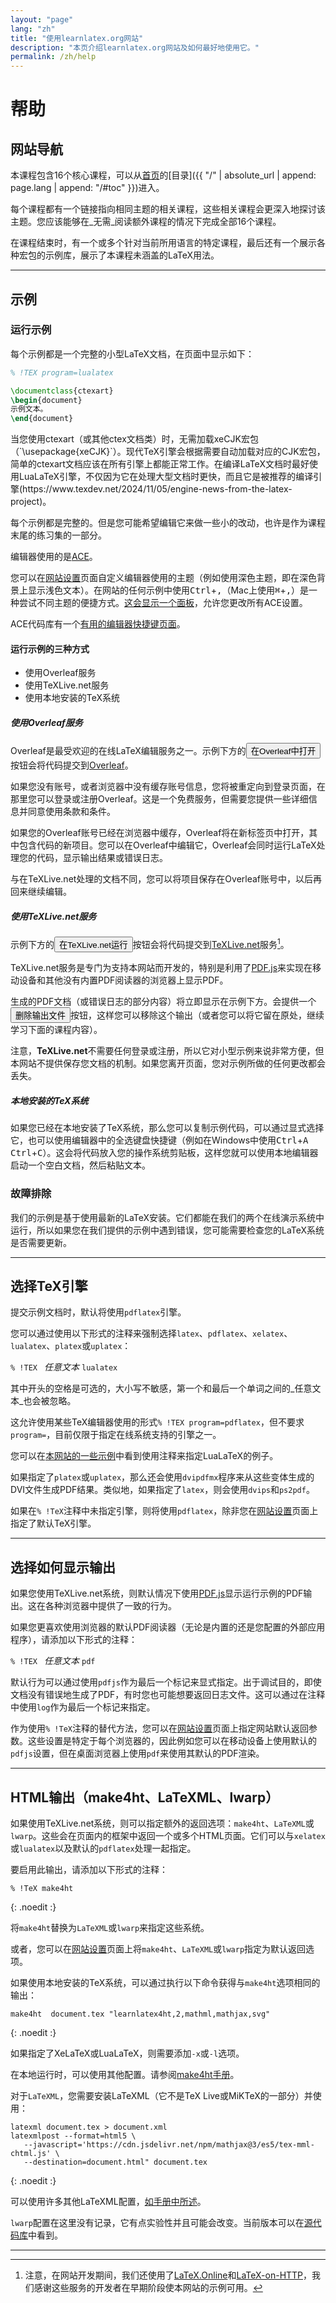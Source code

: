 ```yaml
---
layout: "page"
lang: "zh"
title: "使用learnlatex.org网站"
description: "本页介绍learnlatex.org网站及如何最好地使用它。"
permalink: /zh/help
---
```

<script>
  function acesettings() {
      editors['pre0'].execCommand("showSettingsMenu");
  }
</script>

# 帮助

## 网站导航

本课程包含16个核心课程，可以从[首页](./)的[目录]({{ "/" | absolute_url | append: page.lang | append: "/#toc" }})进入。

每个课程都有一个链接指向相同主题的相关课程，这些相关课程会更深入地探讨该主题。您应该能够在_无需_阅读额外课程的情况下完成全部16个课程。

在课程结束时，有一个或多个针对当前所用语言的特定课程，最后还有一个展示各种宏包的示例库，展示了本课程未涵盖的LaTeX用法。

---

## 示例

### 运行示例

每个示例都是一个完整的小型LaTeX文档，在页面中显示如下：

```latex
% !TEX program=lualatex

\documentclass{ctexart}
\begin{document}
示例文本。
\end{document}
```

<p class="hint">当您使用ctexart（或其他ctex文档类）时，无需加载xeCJK宏包（`\usepackage{xeCJK}`）。现代TeX引擎会根据需要自动加载对应的CJK宏包，简单的ctexart文档应该在所有引擎上都能正常工作。在编译LaTeX文档时最好使用LuaLaTeX引擎，不仅因为它在处理大型文档时更快，而且它是被推荐的编译引擎(https://www.texdev.net/2024/11/05/engine-news-from-the-latex-project)。</p>

每个示例都是完整的。但是您可能希望编辑它来做一些小的改动，也许是作为课程末尾的练习集的一部分。

编辑器使用的是[ACE](https://ace.c9.io/)。

您可以在[网站设置](settings)页面自定义编辑器使用的主题（例如使用深色主题，即在深色背景上显示浅色文本）。在网站的任何示例中使用<kbd>Ctrl</kbd>+<kbd>,</kbd>（Mac上使用<kbd>⌘</kbd>+<kbd>,</kbd>）是一种尝试不同主题的便捷方式。[这会显示一个面板](javascript:acesettings())，允许您更改所有ACE设置。

ACE代码库有一个[有用的编辑器快捷键页面](https://github.com/ajaxorg/ace/wiki/Default-Keyboard-Shortcuts)。

#### 运行示例的三种方式

* 使用Overleaf服务
* 使用TeXLive.net服务
* 使用本地安装的TeX系统

##### 使用Overleaf服务

Overleaf是最受欢迎的在线LaTeX编辑服务之一。示例下方的<button>在Overleaf中打开</button>按钮会将代码提交到[Overleaf](https://www.overleaf.com/about)。

如果您没有账号，或者浏览器中没有缓存账号信息，您将被重定向到登录页面，在那里您可以登录或注册Overleaf。这是一个免费服务，但需要您提供一些详细信息并同意使用条款和条件。

如果您的Overleaf账号已经在浏览器中缓存，Overleaf将在新标签页中打开，其中包含代码的新项目。您可以在Overleaf中编辑它，Overleaf会同时运行LaTeX处理您的代码，显示输出结果或错误日志。

与在TeXLive.net处理的文档不同，您可以将项目保存在Overleaf账号中，以后再回来继续编辑。

##### 使用TeXLive.net服务

示例下方的<button>在TeXLive.net运行</button>按钮会将代码提交到[TeXLive.net](https://texlive.net)服务[^1]。

TeXLive.net服务是专门为支持本网站而开发的，特别是利用了[PDF.js](https://mozilla.github.io/pdf.js/)来实现在移动设备和其他没有内置PDF阅读器的浏览器上显示PDF。

生成的PDF文档（或错误日志的部分内容）将立即显示在示例下方。会提供一个<button>删除输出文件</button>按钮，这样您可以移除这个输出（或者您可以将它留在原处，继续学习下面的课程内容）。

注意，**TeXLive.net**不需要任何登录或注册，所以它对小型示例来说非常方便，但本网站不提供保存您文档的机制。如果您离开页面，您对示例所做的任何更改都会丢失。

##### 本地安装的TeX系统

如果您已经在本地安装了TeX系统，那么您可以复制示例代码，可以通过显式选择它，也可以使用编辑器中的全选键盘快捷键（例如在Windows中使用<kbd>Ctrl</kbd>+<kbd>A</kbd> <kbd>Ctrl</kbd>+<kbd>C</kbd>）。这会将代码放入您的操作系统剪贴板，这样您就可以使用本地编辑器启动一个空白文档，然后粘贴文本。

### 故障排除

我们的示例是基于使用最新的LaTeX安装。它们都能在我们的两个在线演示系统中运行，所以如果您在我们提供的示例中遇到错误，您可能需要检查您的LaTeX系统是否需要更新。

---

## 选择TeX引擎

提交示例文档时，默认将使用`pdflatex`引擎。

您可以通过使用以下形式的注释来强制选择`latex`、`pdflatex`、`xelatex`、`lualatex`、`platex`或`uplatex`：

`% !TEX ` _任意文本_ `lualatex`

其中开头的空格是可选的，大小写不敏感，第一个和最后一个单词之间的_任意文本_也会被忽略。

这允许使用某些TeX编辑器使用的形式`% !TEX program=pdflatex`，但不要求`program=`，目前仅限于指定在线系统支持的引擎之一。

您可以在[本网站的一些示例](more-14)中看到使用注释来指定LuaLaTeX的例子。

如果指定了`platex`或`uplatex`，那么还会使用`dvipdfmx`程序来从这些变体生成的DVI文件生成PDF结果。类似地，如果指定了`latex`，则会使用`dvips`和`ps2pdf`。

如果在`% !TeX`注释中未指定引擎，则将使用`pdflatex`，除非您在[网站设置](settings)页面上指定了默认TeX引擎。

---

## 选择如何显示输出

如果您使用TeXLive.net系统，则默认情况下使用[PDF.js](https://mozilla.github.io/pdf.js/)显示运行示例的PDF输出。这在各种浏览器中提供了一致的行为。

如果您更喜欢使用浏览器的默认PDF阅读器（无论是内置的还是您配置的外部应用程序），请添加以下形式的注释：

`% !TEX ` _任意文本_ `pdf`

默认行为可以通过使用`pdfjs`作为最后一个标记来显式指定。出于调试目的，即使文档没有错误地生成了PDF，有时您也可能想要返回日志文件。这可以通过在注释中使用`log`作为最后一个标记来指定。

作为使用`% !TeX`注释的替代方法，您可以在[网站设置](settings)页面上指定网站默认返回参数。这些设置是特定于每个浏览器的，因此例如您可以在移动设备上使用默认的`pdfjs`设置，但在桌面浏览器上使用`pdf`来使用其默认的PDF渲染。

---

## HTML输出（make4ht、LaTeXML、lwarp）

如果使用TeXLive.net系统，则可以指定额外的返回选项：`make4ht`、`LaTeXML`或`lwarp`。这些会在页面内的框架中返回一个或多个HTML页面。它们可以与`xelatex`或`lualatex`以及默认的`pdflatex`处理一起指定。

要启用此输出，请添加以下形式的注释：

```
% !TeX make4ht
```
{: .noedit :}

将`make4ht`替换为`LaTeXML`或`lwarp`来指定这些系统。

或者，您可以在[网站设置](settings)页面上将`make4ht`、`LaTeXML`或`lwarp`指定为默认返回选项。

如果使用本地安装的TeX系统，可以通过执行以下命令获得与`make4ht`选项相同的输出：

```
make4ht  document.tex "learnlatex4ht,2,mathml,mathjax,svg"
```
{: .noedit :}

如果指定了XeLaTeX或LuaLaTeX，则需要添加`-x`或`-l`选项。

在本地运行时，可以使用其他配置。请参阅[make4ht手册](https://texdoc.org/pkg/make4ht)。

对于`LaTeXML`，您需要安装LaTeXML（它不是TeX Live或MiKTeX的一部分）并使用：

```
latexml document.tex > document.xml
latexmlpost --format=html5 \
   --javascript='https://cdn.jsdelivr.net/npm/mathjax@3/es5/tex-mml-chtml.js' \
   --destination=document.html" document.tex
```
{: .noedit :}

可以使用许多其他LaTeXML配置，[如手册中所述](https://dlmf.nist.gov/LaTeXML/manual/)。

`lwarp`配置在这里没有记录，它有点实验性并且可能会改变。当前版本可以在[源代码库](https://github.com/davidcarlisle/latexcgi/blob/main/lwarp/latexcgilwarp)中看到。

---

[^1]: 注意，在网站开发期间，我们还使用了[LaTeX.Online](https://latexonline.cc/)和[LaTeX-on-HTTP](https://github.com/YtoTech/latex-on-http)，我们感谢这些服务的开发者在早期阶段使本网站的示例可用。


